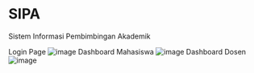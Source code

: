 # SIPA
Sistem Informasi Pembimbingan Akademik

Login Page
![image](https://github.com/jonito2005/SIPA/assets/160975920/0ebd7b4b-c83a-4973-a286-c4417cff6953)
Dashboard Mahasiswa
![image](https://github.com/jonito2005/SIPA/assets/160975920/fe92817d-a125-44aa-95e7-442adbfd741a)
Dashboard Dosen
![image](https://github.com/jonito2005/SIPA/assets/160975920/02970e58-e353-4813-b2fb-0d44229cdf26)
